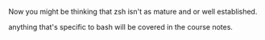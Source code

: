 Now you might be thinking that zsh isn't as mature and or well established. 




anything that's specific to bash will be covered in the course notes. 